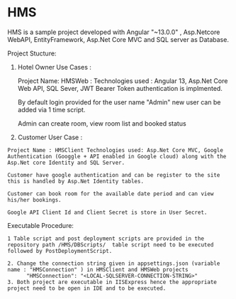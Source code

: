 # HMS
HMS is a sample project developed with Angular "~13.0.0" , Asp.Netcore WebAPI, EntityFramework, Asp.Net Core MVC and SQL server as Database.

Project Stucture:

1. Hotel Owner Use Cases :

    Project Name: HMSWeb : Technologies used : Angular 13, Asp.Net Core Web API, SQL Sever, JWT Bearer Token authentication is implmented.
  
    By default login provided for the user name "Admin" new user can be added via 1 time script.
  
    Admin can create room, view room list and booked status
  
  
  2. Customer User Case : 
  
    Project Name : HMSClient Technologies used: Asp.Net Core MVC, Google Authentication (Googgle + API enabled in Google cloud) along with the Asp.Net core Identity and SQL Server.
    
    Customer have google authentication and can be register to the site this is handled by Asp.Net Identity tables.
    
    Customer can book room for the available date period and can view his/her bookings.
    
    Google API Client Id and Client Secret is store in User Secret.
    
    
   Executable Procedure:
    
    1 Table script and post deployment scripts are provided in the repository path /HMS/DBScripts/  table script need to be executed  followed by PostDeploymentScript.
    
    2. Change the connection string given in appsettings.json (variable name : "HMSConnection" ) in HMSClient and HMSWeb projects
          "HMSConnection": "<LOCAL-SQLSERVER-CONNECTION-STRING>"
    3. Both project are executable in IISExpress hence the appropriate project need to be open in IDE and to be executed.
    
    
